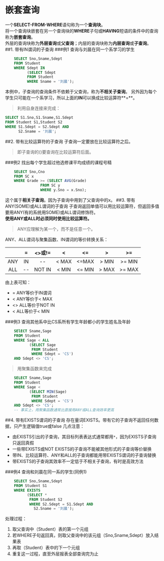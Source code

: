 嵌套查询
======
一个**SELECT-FROM-WHERE**语句称为一个**查询块**。  
将一个查询块嵌套在另一个查询块的**WHERE**子句或**HAVING**短语的条件中的查询称为**嵌套查询**。  
外层的查询块称为**外层查询**或**父查询**；内层的查询块称为**内层查询**或**子查询**。
##1. 带有IN谓词的子查询
###例1 查询与刘晨在同一个系学习的学生
```sql
	SELECT Sno,Sname,Sdept
	FROM Student
	WHERE Sdept IN
	      (SELECT Sdept
	      FROM Student
	      WHERE Sname = '刘晨');
```
本例中，子查询的查询条件不依赖于父查询，称为**不相关子查询**。 
另外因为每个学生只可能在一个系学习，所以上面的**IN**可以换成比较运算符**=**。
>利用自身连接来完成：
>>
```sql
SELECT S1.Sno,S1.Sname,S1.Sdept
FROM Student S1,Student S2
WHERE S1.Sdept = S2.Sdept AND
      S2.Sname = '刘晨';
```

##2. 带有比较运算符的子查询
子查询一定要放在比较运算符之后。
>即子查询的()要查询在比较运算符后面。

###例2 找出每个学生超过他选修课平均成绩的课程号<kbd>精</kbd>
```sql
	SELECT Sno,Cno
	FROM SC x
	WHERE Grade >= (SELECT AVG(Grade)
		        FROM SC y
		        WHERE y.Sno = x.Sno);
```
这个属于**相关子查询**。因为子查询中用到了父查询中的x。
##3. 带有ANY(SOME)或ALL谓词的子查询
子查询返回单值可以用比较运算符，但返回多值要用ANY(有的系统用SOME)或ALL谓词修饰符。  
**使用ANY或ALL时必须同时使用比较运算符。**
>ANY应理解为某一个，而不是任意一个。

ANY、ALL谓词与聚集函数、IN谓词的等价转换关系：

| |=|<>或!=|<|<=|>|>=
|:---:|:---:|:---:|:---:|:---:|:---:|:---:
|ANY|IN|--|< MAX|<=MAX|> MIN|>= MIN
|ALL|--|NOT IN|< MIN|<= MIN|> MAX|>= MAX
由上表可知：
* = ANY等价于IN谓词
* < ANY等价于< MAX
* <> ALL等价于NOT IN
* < ALL等价于< MIN

###例3 查询其他系中比CS系所有学生年龄都小的学生姓名及年龄
```sql
	SElECT Sname,Sage
	FROM Student
	WHERE Sage < ALL
		   (SELECT Sage
		    FROM Student
		    WHERE Sdept = 'CS')
	AND Sdept <> 'CS';
```
>用聚集函数来完成
>>
```sql
	SELECT Sname,Sage
	FROM Student
	WHERE Sage <
		   (SELECT MIN(Sage)
		    FROM Student
		    WHERE Sdept = 'CS')
	AND Sdept <> 'CS';
	-- 事实上，用聚集函数通常比直接用ANY或ALL查询效率更高
```

##4. 带有EXISTS谓词的子查询
存在量词EXISTS。带有它的子查询不返回任何数据，只产生逻辑值true或false
几点注意：
- 由EXISTS引出的子查询，其目标列表表达式通常都用`*`，因为EXISTS子查询只返回真假
- 一些带EXISTS或NOT EXISTS的子查询不能被其他形式的子查询等价替换
- 带IN、比较运算符、ANY和ALL的子查询都能用带EXISTS谓词的子查询替换
- 带EXISTS的子查询其效率不一定低于不相关子查询，有时是高效方法

###例4 查询和刘晨在同一系的学生(同例1)
```sql
	SELECT Sno,Sname,Sdept
	FROM Student S1
	WHERE EXISTS
	      (SELECT *
	       FROM Student S2
	       WHERE S2.Sdept = S1.Sdept AND
		     S2.Sname = '刘晨');
```
处理过程：

1. 取父查询中（Student）表的第一个元组
2. 若WHERE子句返回真，则取父查询中的该元组（Sno,Sname,Sdept）放入结果表
3. 再取（Student）表中的下一个元组
4. 重复这一过程，直至外层报表全部查询完为止

